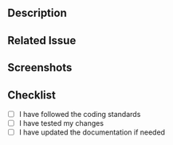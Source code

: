 ## Description

<!-- Provide a short summary of your changes -->

## Related Issue

<!-- Link to the related issue if applicable -->

## Screenshots

<!-- Add screenshots if necessary -->

## Checklist

- [ ] I have followed the coding standards
- [ ] I have tested my changes
- [ ] I have updated the documentation if needed
